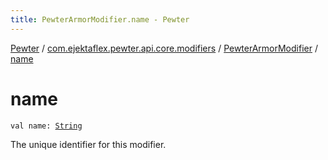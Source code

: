 ```yaml
---
title: PewterArmorModifier.name - Pewter
---
```


[Pewter](../../index.html) / [com.ejektaflex.pewter.api.core.modifiers](../index.html) / [PewterArmorModifier](index.html) / [name](./name.html)

# name

`val name: `[`String`](https://kotlinlang.org/api/latest/jvm/stdlib/kotlin/-string/index.html)

The unique identifier for this modifier.

